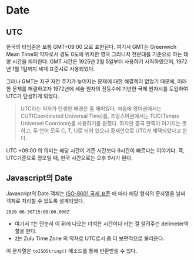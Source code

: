 # Date

## UTC

한국의 타임존은 보통 GMT+09:00 으로 표현된다. 여기서 GMT는 Greenwich Mean Time의 약자로서 경도 0도에 위치한
영국 그리니치 천문대를 기준으로 하는 태양 시간을 의미한다.
GMT 시간은 1925년 2월 5일부터 사용하기 시작하였으며, 1972년 1월 1일까지 세계 표준시로 사용되었다.

그러나 GMT는 지구 자전 주기가 늦어지는 문제에 대한 해결책이 없었기 때문에, 이러한 문제를 해결하고자 1972년에 세슘 원자의 진동수에
기반한 국제 원자시를 도입하여 UTC가 탄생하게 되었다.

> UTC라는 약자가 탄생한 배경은 좀 재미있다. 처음에 영어권에서는 CUT(Coordinated Universal Time)를,
> 프랑스어권에서는 TUC(Temps Universel Coordonn)를 사용하기를 원했다. 하지만 결국 한쪽이 이기지는 못하고,
> 두 언어 모두 C, T, U로 되어 있으니 중재안으로 UTC가 채택되었다고 한다.

UTC +09:00 의 의미는 해당 시간이 기준 시간보다 9시간이 빠르다는 이야기다. 즉, UTC기준으로 정오일 때, 한국 시간으로는 오후 9시가 된다.


## Javascript의 Date

Javascript의 Date 객체는 [ISO-8601 국제 표준](https://en.wikipedia.org/wiki/ISO_8601) 에 따라 해당 형식의
문자열을 날짜 객체로 처리할 수 있도록 설계되었다. 

```
2020-06-30T15:00:00.000Z
```

- 여기서 `T`는 단순히 이 뒤에 나오는 녀석은 시간이다 라는 걸 알려주는 delimeter역할을 한다.
- `Z`는 Zulu Time Zone 의 약자로 UTC로서 좀 더 보편적으로 불리운다.

이 문자열은 `toISOString()` 메소드를 통해 반환받을 수 있다.